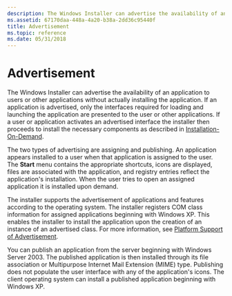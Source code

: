 ```yaml
---
description: The Windows Installer can advertise the availability of an application to users or other applications without actually installing the application.
ms.assetid: 67170daa-448a-4a20-b38a-2dd36c95440f
title: Advertisement
ms.topic: reference
ms.date: 05/31/2018
---
```


# Advertisement

The Windows Installer can advertise the availability of an application to users or other applications without actually installing the application. If an application is advertised, only the interfaces required for loading and launching the application are presented to the user or other applications. If a user or application activates an advertised interface the installer then proceeds to install the necessary components as described in [Installation-On-Demand](installation-on-demand.md).

The two types of advertising are assigning and publishing. An application appears installed to a user when that application is assigned to the user. The **Start** menu contains the appropriate shortcuts, icons are displayed, files are associated with the application, and registry entries reflect the application's installation. When the user tries to open an assigned application it is installed upon demand.

The installer supports the advertisement of applications and features according to the operating system. The installer registers COM class information for assigned applications beginning with Windows XP. This enables the installer to install the application upon the creation of an instance of an advertised class. For more information, see [Platform Support of Advertisement](platform-support-of-advertisement.md).

You can publish an application from the server beginning with Windows Server 2003. The published application is then installed through its file association or Multipurpose Internet Mail Extension (MIME) type. Publishing does not populate the user interface with any of the application's icons. The client operating system can install a published application beginning with Windows XP.

 

 



